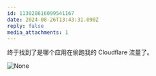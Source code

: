 ```yaml
---
id: 113028616099541167
date: 2024-08-26T13:43:31.090Z
reply: false
media_attachments: 1
---
```


终于找到了是哪个应用在偷跑我的 Cloudflare 流量了。

![None](https://files.e5n.cc/media_attachments/files/113/028/615/540/758/577/original/35e506e8d186c2f6.png)
